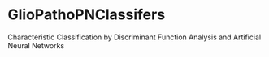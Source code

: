 # GlioPathoPNClassifers
Characteristic Classification by Discriminant Function Analysis and Artificial Neural Networks
